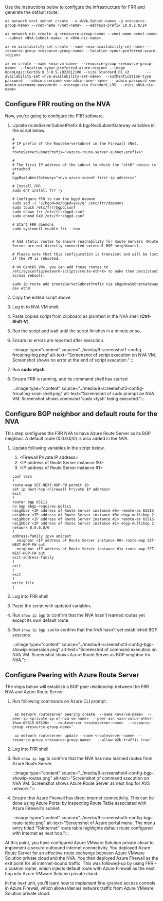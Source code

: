 ﻿Use the instructions below to configure the infrastructure for FRR and generate the default route:

```azurecli
az network vnet subnet create  -n <NVA-Subnet-name> -g <resource-group-name> --vnet-name <vnet-name>  --address-prefix 10.0.2.0/24

az network nic create -g <resource-group-name> --vnet-name <vnet-name>  --subnet <NVA-Subnet-name> -n <NVA-nic-name>

az vm availability-set create --name <nva-availability-set-name> --resource-group <resource-group-name> --location <your-preferred-azure-region>

az vm create --name <nva-vm-name>  --resource-group <resource-group-name>  --location <your-preferred-azure-region> --image OpenLogic:CentOS:8_5:8.5.2022012100 --size Standard_D1_v2        --availability-set <nva-availability-set-name>  --authentication-type password  --admin-username <vm-admin-user-name>  --admin-password <vm-admin-username-password> --storage-sku Standard_LRS  --nics <NVA-nic-name>
```

## Configure FRR routing on the NVA

Now, you're going to configure the FRR software.

1. Update routeServerSubnetPrefix  & bgpNvaSubnetGateway variables in the script below.

     ```
    #
    # IP prefix of the RouteServerSubnet in the Firewall VNet. 
    #  
    routeServerSubnetPrefix="<azure-route-server-subnet-prefix>"
    
    #
    # The first IP address of the subnet to which the "eth0" device is attached.
    #
    bgpNvaSubnetGateway="<nva-azure-subnet-first-ip-address>"
    
    # Install FRR
    sudo dnf install frr -y
    
    # Configure FRR to run the bgpd daemon
    sudo sed -i 's/bgpd=no/bgpd=yes/g' /etc/frr/daemons
    sudo touch /etc/frr/bgpd.conf
    sudo chown frr /etc/frr/bgpd.conf
    sudo chmod 640 /etc/frr/bgpd.conf
    
    # Start FRR daemons
    sudo systemctl enable frr --now
    
    
    # Add static routes to ensure reachability for Route Servers (Route Server are not-directly-connected external BGP neighbours).
    
    # Please note that this configuration is transient and will be lost if the VM is rebooted.
    
    # On CentOS VMs, you can add these routes to /etc/sysconfig/network-scripts/route-eth<X> to make them persistent across reboots. 
    
    sudo ip route add $routeServerSubnetPrefix via $bgpNvaSubnetGateway dev eth0
     ```

1. Copy the edited script above.
1. Log in to NVA VM shell.
1. Paste copied script from clipboard as plaintext in the NVA shell (**Ctrl-Shift-V**).
1. Run the script and wait until the script finishes in a minute or so.
1. Ensure no errors are reported after execution.

   :::image type="content" source="../media/9-screenshot1-config-frrouting-log.png" alt-text="Screenshot of script execution on NVA VM. Screenshot shows no error at the end of script execution.":::

1. Run **sudo vtysh**
1. Ensure FRR is running, and its command shell has started.

   :::image type="content" source="../media/9-screenshot2-config-frrouting-cmd-shell.png" alt-text="Screenshot of sudo prompt on NVA VM. Screenshot shows command 'sudo vtysh' being executed.":::

## Configure BGP neighbor and default route for the NVA

This step configures the FRR NVA to have Azure Route Server as its BGP neighbor. A default route (0.0.0.0/0) is also added in the NVA.

1. Update following variables in the script below.
   1. \<Firewall Private IP address\>
   1. \<IP address of Route Server instance #0\>
   1. \<IP address of Route Server instance #1\>

    ```
    conf term
    !
    route-map SET-NEXT-HOP-FW permit 10
    set ip next-hop <Firewall Private IP address>
    exit
    !
    router bgp 65111
    no bgp ebgp-requires-policy
    neighbor <IP address of Route Server instance #0> remote-as 65515  
    neighbor <IP address of Route Server instance #0> ebgp-multihop 2
    neighbor <IP address of Route Server instance #1> remote-as 65515 
    neighbor <IP address of Route Server instance #1> ebgp-multihop 2
    network 0.0.0.0/0
    !
    address-family ipv4 unicast
      neighbor <IP address of Route Server instance #0> route-map SET-NEXT-HOP-FW out
      neighbor <IP address of Route Server instance #1> route-map SET-NEXT-HOP-FW out
    exit-address-family
    !
    exit
    !
    exit
    !
    write file
    !
    ```

1. Log into FRR shell.
1. Paste the script with updated variables.
1. Run `show ip bgp` to confirm that the NVA hasn't learned routes yet except its own default route.
1. Run `show ip bgp sum` to confirm that the NVA hasn't yet established BGP sessions.

   :::image type="content" source="../media/9-screenshot3-config-bgp-showip-nosession.png" alt-text="Screenshot of command execution on NVA VM. Screenshot shows Azure Route Server as BGP neighbor for NVA.":::

## Configure Peering with Azure Route Server

The steps below will establish a BGP peer relationship between the FRR NVA and Azure Route Server.

1. Run following commands on Azure CLI prompt:
   ```azurecli
   
    az network routeserver peering create  --name <nva-vm-name>  --peer-ip <private-ip-of-nva-vm-name>  --peer-asn <asn-value-other-than-65515-65520>  --routeserver <routeserver-name>  --resource-group <resource-group-name>`
   
    az network routeserver update --name <routeserver-name>  --resource-group <resource-group-name>   --allow-b2b-traffic true`
   ```

1. Log into FRR shell.
1. Run `show ip bgp` to confirm that the NVA has now learned routes from Azure Route Server.

    :::image type="content" source="../media/9-screenshot4-config-bgp-showip-routes.png" alt-text="Screenshot of command execution on NVA VM. Screenshot shows Azure Route Server as next hop for AVS network.":::

1. Ensure that Azure Firewall has direct internet connectivity. This can be done using Azure Portal by inspecting Route Table associated with Azure Firewall's subnet.

    :::image type="content" source="../media/9-screenshot5-config-bgp-route-table.png" alt-text="Screenshot of Azure portal menu. The menu entry titled “ToInternet” route table highlights default route configured with Internet as next hop.":::

At this point, you have configured Azure VMware Solution private cloud to implement a secure outbound internet connectivity. You deployed Azure Route Server for an effective route exchange between Azure VMware Solution private cloud and the NVA. You then deployed Azure Firewall as the exit point for all internet-bound traffic. This was followed-up by using FRR – a custom router, which injects default route with Azure Firewall as the next hop into Azure VMware Solution private cloud.

In the next unit, you'll learn how to implement fine-grained access controls in Azure Firewall, which allows/denies network traffic from Azure VMware Solution private cloud.
